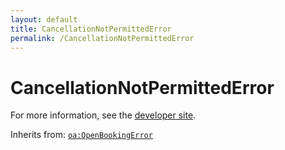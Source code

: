 ```yaml
---
layout: default
title: CancellationNotPermittedError
permalink: /CancellationNotPermittedError
---
```


# CancellationNotPermittedError


For more information, see the [developer site](https://developer.openactive.io/data-model/types/cancellationnotpermittederror).

Inherits from: [`oa:OpenBookingError`](https://openactive.io/OpenBookingError)
